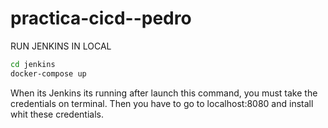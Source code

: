 # practica-cicd--pedro
RUN JENKINS IN LOCAL
``` bash
cd jenkins
docker-compose up
```
When its Jenkins its running after launch this command, you must take the credentials on terminal.
Then you have to go to localhost:8080 and install whit these credentials.
  
